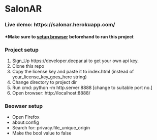 # SalonAR
<h3>Live demo: https://salonar.herokuapp.com/ </h3>
<h4><span>&#42;</span>Make sure to <a href="https://github.com/deeppatel23/salonAR#beowser-setup">setup browser</a> beforehand to run this project</h4>

<h3>Project setup</h3>
<ol>
  <li>Sign_Up https://developer.deepar.ai to get your own api key.</li>
  <li>Clone this repo</li>
  <li>Copy the license key and paste it to index.html (instead of your_license_key_goes_here string)</li>
  <li>Change directory to project dir</li>
  <li>Run cmd: python -m http.server 8888 [change to suitable port no.]</li>
  <li>Open browser: http://localhost:8888/</li>
</ol>

<h3>Beowser setup</h3>
<ul>
  <li>Open Firefox</li>
  <li>about:config</li>
  <li>Search for: privacy.file_unique_origin</li>
  <li>Make the bool value to false</li>
</ul>
